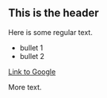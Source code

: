 ## This is the header

Here is some regular text.

* bullet 1
* bullet 2

[Link to Google](http://www.google.com)

More text.